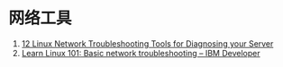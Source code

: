 # 网络工具
1. [12 Linux Network Troubleshooting Tools for Diagnosing your Server](https://www.webservertalk.com/linux-network-troubleshooting-tools)
2. [Learn Linux 101: Basic network troubleshooting – IBM Developer](https://developer.ibm.com/technologies/linux/tutorials/l-lpic1-109-3/)
